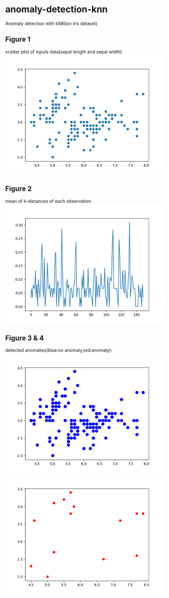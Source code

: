 # anomaly-detection-knn
Anomaly detection with kNN(on iris dataset)

## Figure 1
scatter plot of inputs data(sepal length and sepal width)
![Figure_1.png](Figure_1.png)

## Figure 2
mean of k-distances of each observation
![Figure_2.png](Figure_2.png)

## Figure 3 & 4
detected anomalies(blue:no anomaly,red:anomaly):
![Figure_3.png](Figure_3.png)
![Figure_4.png](Figure_4.png)
